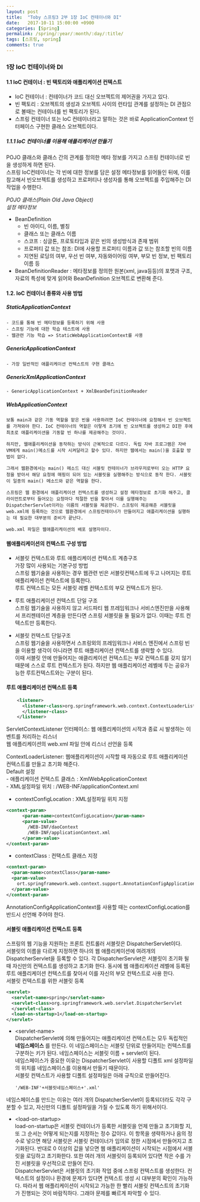 ```yaml
---
layout: post
title:  "Toby 스프링3 2부 1장 IoC 컨테이너와 DI"
date:   2017-10-11 15:00:00 +0900
categories: [Spring]
permalink: /spring/:year/:month/:day/:title/
tags: [스프링, spring]
comments: true
---
```


### 1장 IoC 컨테이너와 DI
#### 1.1 IoC 컨테이너 : 빈 택토리와 애플리케이션 컨텍스트   
- IoC 컨테이너 : 컨테이너가 코드 대신 오브젝트의 제어권을 가지고 있다.   
- 빈 팩토리 : 오브젝트의 생성과 오브젝트 사이의 런타임 관계를 설정하는 DI 관점으로 볼때는 컨테이너를 빈 팩토리가 된다.   
- 스프링 컨테이너 또는 IoC 컨테이너라고 말하는 것은 바로 ApplicationContext 인터페이스 구현한 클래스 오브젝트이다.   

##### 1.1.1 IoC 컨테이너를 이용해 애플리케이션 만들기   
POJO 클래스와 클래스 간의 관계를 정의한 메타 정보를 가지고 스프링 컨테이너로 빈을 생성하게 하면 된다.    
스프링 IoC컨테이너는 각 빈에 대한 정보를 담은 설정 메타정보를 읽어들인 뒤에, 이를 참고해서 빈오브젝트를 생성하고 프로퍼티나 생성자를 통해 오브젝트를 주입해주는 DI 작업을 수행한다.  

*POJO 클래스(Plain Old Java Object)*   
*설정 메타정보*       
- BeanDefinition   
    - 빈 아이디, 이름, 별칭
    - 클래스 또는 클래스 이름
    - 스코프 : 싱글톤, 프로토타입과 같은 빈의 생성방식과 존재 범위
    - 프로퍼티 값 또는 참조: DI에 사용할 프로퍼티 이름과 값 또는 참조할 빈의 이름
    - 지연된 로딩의 여부, 우선 빈 여부, 자동와이어링 여부, 부모 빈 정보, 빈 팩토리 이름 등
- BeanDefinitionReader : 메타정보를 정의한 원본(xml, java등등)의 포맷과 구조, 자료의 특성에 맞게 읽어와 BeanDefinition 오브젝트로 변환해 준다.   

#### 1.2. IoC 컨테이너 종류와 사용 방법   
##### StaticApplicationContext    
    - 코드를 통해 빈 메타정보를 등록하기 위해 사용    
    - 스프링 기능에 대한 학습 테스트에 사용
    - 웹관련 기능 학습 => StaticWebApplicationContext를 사용    

##### GenericApplicationContext    
    - 가장 일반적인 애플리케이션 컨텍스트의 구현 클래스

##### GenericXmlApplicationContext    
    - GenericApplicationContext + XmlBeanDefinitionReader    

##### WebApplicationContext    
    보통 main과 같은 기동 역할을 맡은 빈을 사용하려면 IoC 컨테이너에 요청해서 빈 오브젝트를 가져와야 한다. IoC 컨테이너의 역할은 이렇게 초기에 빈 오브젝트를 생성하고 DI한 후에 최초로 애플리케이션을 기동할 빈 하나를 제공해주는 것이다.    

    하지만, 웹애플리케이션을 동작하는 방식이 근복적으로 다르다. 독립 자바 프로그램은 자바 VM에게 main()메소드를 시작 시켜달라고 할수 있다. 하지만 웹에서는 main()을 호출할 방법이 없다.    

    그래서 웹환경에서는 main() 메소드 대신 서블릿 컨테이너가 브라우저로부터 오는 HTTP 요청을 받아서 해당 요청에 매핑이 되어 있는 서블릿을 실행해주는 방식으로 동작 한다. 서블릿이 일종의 main() 메소드와 같은 역할을 한다.    

    스프링은 웹 환경에서 애플리케이션 컨텍스트를 생성하고 설정 메타정보로 초기화 해주고, 클라이언트로부터 들어오는 요청마다 적절한 빈을 찾아서 이를 실행해주는 DispatcherServlet이라는 이름의 서블릿을 제공한다. 스프링이 제공해준 서블릿을 web.xml에 등록하는 것으로 웹환경에서 스프링컨테이너가 만들어지고 애플리케이션을 실행하는 데 필요한 대부분의 준비가 끝난다.

    web.xml 파일은 웹애플리케이션의 배포 설명자이다.

#### 웹애플리케이션의 컨텍스트 구성 방법
- 서블릿 컨텍스트와 루트 애플리케이션 컨텍스트 계층구조    
     가장 많이 사용되는 기본구성 방법    
     스프링 웹기술을 사용하는 경우 웹관련 빈은 서블릿컨텍스트에 두고 나머지는 루트 애플리케이션 컨텍스트에 등록한다.    
     루트 컨텍스트는 모든 서블릿 레벨 컨텍스트의 부모 컨텍스트가 된다.

- 루트 애플리케이션 컨텍스트 단일 구조    
    스프링 웹기술을 사용하지 않고 서드파티 웹 프레임워크나 서비스엔진만을 사용해서 프리젠테이션 계층을 만든다면 스프링 서블릿을 둘 필요가 없다. 이때는 루트 컨텍스트만 등록한다.   

- 서블릿 컨텍스트 단일구조    
    스프링 웹기술을 사용하면서 스프링외의 프레임워크나 서비스 엔진에서 스프링 빈을 이용할 생각이 아니라면 루트 애플리케이션 컨텍스트를 생략할 수 있다.    
    이때 서블릿 안에 만들어지는 애클리케이션 컨텍스트는 부모 컨텍스트를 갖지 않기 때문에 스스로 루트 컨텍스트가 된다. 하지만 웹 애플리케이션 레벨에 두는 공유가능한 루트컨텍스트와는 구분이 된다.

#### 루트 애플리케이션 컨텍스트 등록
```xml
    <listener>    
      <listener-class>org.springframework.web.context.ContextLoaderListener    
      </listener-class>    
    </listener>
````

ServletContextListener 인터페이스: 웹 애플리케이션의 시작과 종료 시 발생하는 이벤트를 처리하는 리스너    
웹 애플리케이션의 web.xml 파일 안에 리스너 선언을 등록    

ContextLoaderListener: 웹애플리케이션이 시작할 때 자동으로 루트 애플리케이션 컨텍스트를 만들고 초기화 해준다.    
    Default 설정    
    - 애플리케이션 컨텍스트 클래스 : XmlWebApplicationContext    
    - XML설정파일 위치 : /WEB-INF/applicationContext.xml

- contextConfigLocation : XML설정파일 위치 지정   

```xml    
<context-param>
      <param-name>contextConfigLocation</param-name>
      <param-value>
        /WEB-INF/daoContext
        /WEB-INF/applicationContext.xml
      </param-value>
</context-param>
```

- contextClass : 컨택스트 클래스 지정   

```xml
<context-param>
  <param-name>contextClass</param-name>
  <param-value>
    ort.springframework.web.context.support.AnnotationConfigApplicationContext
  </param-value>
</context-param>
```

AnnotationConfigApplicationContext를 사용할 때는 contextConfigLocation를 반드시 선언해 주어야 한다.

#### 서블릿 애플리케이션 컨텍스트 등록 #####
스프링의 웹 기능을 지원하는 프론트 컨트롤러 서블릿은 DispatcherServlet이다.   
서블릿의 이름을 다르게 지정하면 하나의 웹 애플리케이션에 여려개의 DispatcherServlet을 등록할 수 있다. 각 DispatcherServlet은 서블릿이 초기화 될 때 자신만의 컨텍스트를 생성하고 초기화 한다. 동시에 웹 애플리케이션 레벨에 등록된 루트 애플리케이션 컨텍스트를 찾아서 이를 자신의 부모 컨텍스트로 사용 한다.   
서블릿 컨텍스트를 위한 서블릿 등록
```xml
<servlet>
  <servlet-name>spring</servlet-name>
  <servlet-class>org.springframework.web.servlet.DispatcherServlet
  </servlet-class>
  <load-on-startup>1</load-on-startup>
</servlet>
```

- \<servlet-name>  
DispatcherServlet에 의해 만들어지는 애플리케이션 컨텍스트는 모두 독립적인 **네임스페이스** 를 만든다.
이 네임스페이스는 서블릿 단위로 만들어지는 컨텍스트를 구분하는 키가 된다. 네임스페이스는 서블릿 이름 + servlet이 된다.   
네임스페이스가 중요한 이유는 DispatcherServlet이 사용할 디폴트 xml 설정파일의 위치를 네임스페이스를 이용해서 만들기 때문이다.   
서블릿 컨텍스트가 사용할 디폴트 설정파일은 아래 규칙으로 만들어진다.   
    ```
    '/WEB-INF'+서블릿네임스페이스+'.xml'   
    ```
네임스페이스를 만드는 이유는 여러 개의 DispatcherServlet이 등록되더라도 각각 구분할 수 있고, 자신만의 디폴트 설정파일을 가질 수 있도록 하기 위해서이다.   

- \<load-on-startup>    
load-on-startup은 서블릿 컨테이너가 등록한 서블릿을 언제 만들고 초기화할 지, 또 그 순서는 어떻게 되는지를 지정하는 정수 값이다. 이 항목을 생략하거나 음의 정수로 넣으면 해당 서블릿은 서블릿 컨테이너가 임의로 정한 시점에서 만들어지고 초기화된다. 반대로 0 이상의 값을 넣으면 웹 애플리케이션이 시작되는 시점에서 서블릿을 로딩하고 초기화한다. 또한 여러 개의 서블릿이 등록되어 있다면 작은 수를 가진 서블릿을 우선적으로 만들어 진다.   
DispatcherServlet은 서블릿의 초기화 작업 중에 스프링 컨텍스트를 생성한다. 컨텍스트의 설정이나 환경에 문제가 있다면 컨텍스트 생성 시 대부분의 확인이 가능하다. 따라서 웹 애플리케이션이 시작되고 가능한 한 빨리 서블릿 컨텍스트의 초기화가 진행되는 것이 바람직하다. 그래야 문제를 빠르게 파악할 수 있다.      
